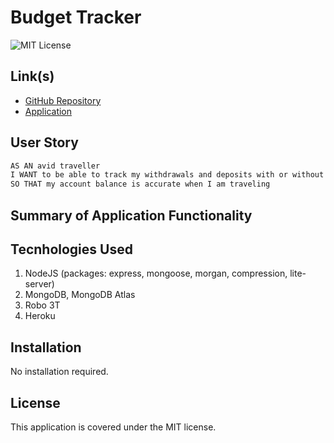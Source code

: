 # Budget Tracker

![MIT License](https://img.shields.io/badge/License-MIT-yellow.svg)

## Link(s)

* [GitHub Repository](https://github.com/emangano2816/budget_tracker)
* [Application](https://tranquil-river-79971.herokuapp.com/)

## User Story

```md
AS AN avid traveller
I WANT to be able to track my withdrawals and deposits with or without a data/internet connection
SO THAT my account balance is accurate when I am traveling
```

## Summary of Application Functionality

    
## Tecnhologies Used
1. NodeJS (packages: express, mongoose, morgan, compression, lite-server)
2. MongoDB, MongoDB Atlas
3. Robo 3T
4. Heroku

## Installation

No installation required.

## License

This application is covered under the MIT license.
